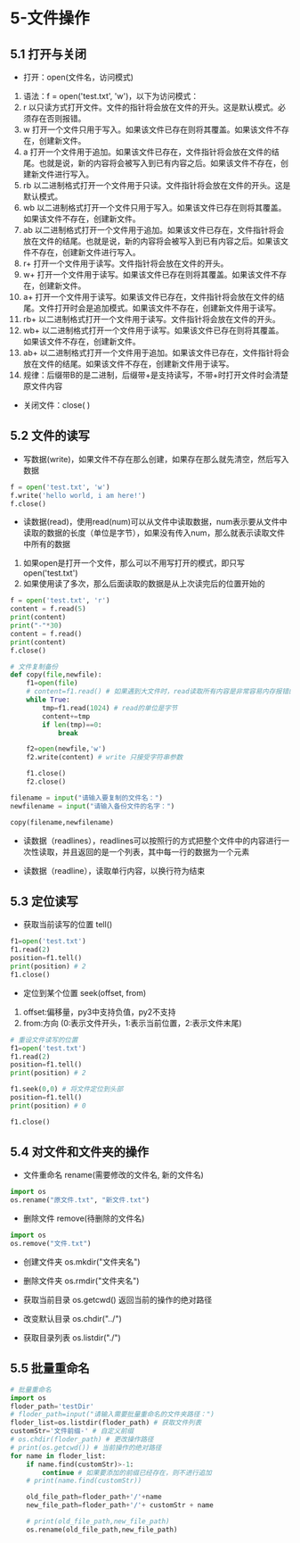 # 5-文件操作

## 5.1 打开与关闭

* 打开：open(文件名，访问模式)
1. 语法：f = open('test.txt', 'w')，以下为访问模式：
2. r  以只读方式打开文件。文件的指针将会放在文件的开头。这是默认模式。必须存在否则报错。
3. w  打开一个文件只用于写入。如果该文件已存在则将其覆盖。如果该文件不存在，创建新文件。
4. a  打开一个文件用于追加。如果该文件已存在，文件指针将会放在文件的结尾。也就是说，新的内容将会被写入到已有内容之后。如果该文件不存在，创建新文件进行写入。
5. rb  以二进制格式打开一个文件用于只读。文件指针将会放在文件的开头。这是默认模式。
6. wb  以二进制格式打开一个文件只用于写入。如果该文件已存在则将其覆盖。如果该文件不存在，创建新文件。
7. ab  以二进制格式打开一个文件用于追加。如果该文件已存在，文件指针将会放在文件的结尾。也就是说，新的内容将会被写入到已有内容之后。如果该文件不存在，创建新文件进行写入。
8. r+  打开一个文件用于读写。文件指针将会放在文件的开头。
9. w+  打开一个文件用于读写。如果该文件已存在则将其覆盖。如果该文件不存在，创建新文件。
10. a+  打开一个文件用于读写。如果该文件已存在，文件指针将会放在文件的结尾。文件打开时会是追加模式。如果该文件不存在，创建新文件用于读写。
11. rb+  以二进制格式打开一个文件用于读写。文件指针将会放在文件的开头。
12. wb+  以二进制格式打开一个文件用于读写。如果该文件已存在则将其覆盖。如果该文件不存在，创建新文件。
13. ab+  以二进制格式打开一个文件用于追加。如果该文件已存在，文件指针将会放在文件的结尾。如果该文件不存在，创建新文件用于读写。
14. 规律：后缀带B的是二进制，后缀带+是支持读写，不带+时打开文件时会清楚原文件内容

* 关闭文件：close( )

## 5.2 文件的读写

* 写数据(write)，如果文件不存在那么创建，如果存在那么就先清空，然后写入数据

```python
f = open('test.txt', 'w')
f.write('hello world, i am here!')
f.close()
```

* 读数据(read)，使用read(num)可以从文件中读取数据，num表示要从文件中读取的数据的长度（单位是字节），如果没有传入num，那么就表示读取文件中所有的数据
1. 如果open是打开一个文件，那么可以不用写打开的模式，即只写 open('test.txt')
2. 如果使用读了多次，那么后面读取的数据是从上次读完后的位置开始的

```python
f = open('test.txt', 'r')
content = f.read(5)
print(content)
print("-"*30)
content = f.read()
print(content)
f.close()
```

```python
# 文件复制备份
def copy(file,newfile):
    f1=open(file)
    # content=f1.read() # 如果遇到大文件时，read读取所有内容是非常容易内存报错的
    while True:
        tmp=f1.read(1024) # read的单位是字节
        content+=tmp
        if len(tmp)==0:
            break

    f2=open(newfile,'w')
    f2.write(content) # write 只接受字符串参数

    f1.close()
    f2.close()

filename = input("请输入要复制的文件名：")
newfilename = input("请输入备份文件的名字：")

copy(filename,newfilename)
```

* 读数据（readlines），readlines可以按照行的方式把整个文件中的内容进行一次性读取，并且返回的是一个列表，其中每一行的数据为一个元素

* 读数据（readline），读取单行内容，以换行符为结束

## 5.3 定位读写

* 获取当前读写的位置 tell()

```python
f1=open('test.txt')
f1.read(2)
position=f1.tell()
print(position) # 2
f1.close()
```

* 定位到某个位置 seek(offset, from)
1. offset:偏移量，py3中支持负值，py2不支持
2. from:方向 (0:表示文件开头，1:表示当前位置，2:表示文件末尾)

```python
# 重设文件读写的位置
f1=open('test.txt')
f1.read(2)
position=f1.tell()
print(position) # 2

f1.seek(0,0) # 将文件定位到头部
position=f1.tell()
print(position) # 0

f1.close()
```

## 5.4 对文件和文件夹的操作

* 文件重命名 rename(需要修改的文件名, 新的文件名)

```python
import os
os.rename("原文件.txt", "新文件.txt")
```

* 删除文件 remove(待删除的文件名)

```python
import os
os.remove("文件.txt")
```

* 创建文件夹 os.mkdir("文件夹名")

* 删除文件夹 os.rmdir("文件夹名")

* 获取当前目录 os.getcwd() 返回当前的操作的绝对路径

* 改变默认目录 os.chdir("../")

* 获取目录列表 os.listdir("./")

## 5.5 批量重命名

```python
# 批量重命名
import os
floder_path='testDir'
# floder_path=input("请输入需要批量重命名的文件夹路径：")
floder_list=os.listdir(floder_path) # 获取文件列表
customStr='文件前缀-' # 自定义前缀
# os.chdir(floder_path) # 更改操作路径
# print(os.getcwd()) # 当前操作的绝对路径
for name in floder_list:
    if name.find(customStr)>-1:
        continue # 如果要添加的前缀已经存在，则不进行追加
    # print(name.find(customStr))

    old_file_path=floder_path+'/'+name
    new_file_path=floder_path+'/'+ customStr + name

    # print(old_file_path,new_file_path)
    os.rename(old_file_path,new_file_path)
```